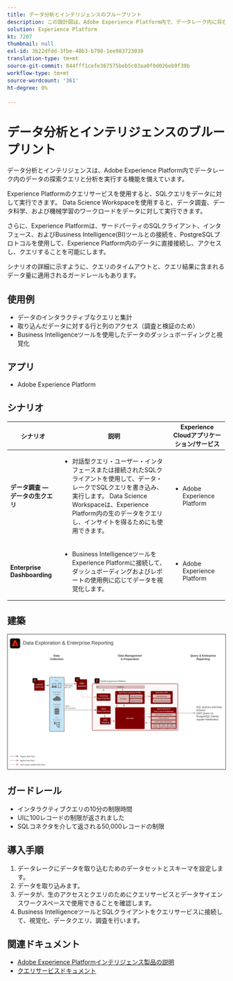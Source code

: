 ```yaml
---
title: データ分析とインテリジェンスのブループリント
description: この設計図は、Adobe Experience Platform内で、データレーク内に存在するデータの調査クエリと分析を実行する機能を示しています。
solution: Experience Platform
kt: 7207
thumbnail: null
exl-id: 3b22dfdd-3fbe-40b3-b798-1ee983723039
translation-type: tm+mt
source-git-commit: 844fff1cefe367575beb5c03aa0f0d026eb9f39b
workflow-type: tm+mt
source-wordcount: '361'
ht-degree: 0%

---
```


# データ分析とインテリジェンスのブループリント

データ分析とインテリジェンスは、Adobe Experience Platform内でデータレーク内のデータの探索クエリと分析を実行する機能を備えています。

Experience Platformのクエリサービスを使用すると、SQLクエリをデータに対して実行できます。 Data Science Workspaceを使用すると、データ調査、データ科学、および機械学習のワークロードをデータに対して実行できます。

さらに、Experience Platformは、サードパーティのSQLクライアント、インタフェース、およびBusiness Intelligence(BI)ツールとの接続を、PostgreSQLプロトコルを使用して、Experience Platform内のデータに直接接続し、アクセスし、クエリすることを可能にします。

シナリオの詳細に示すように、クエリのタイムアウトと、クエリ結果に含まれるデータ量に適用されるガードレールもあります。

## 使用例

* データのインタラクティブなクエリと集計
* 取り込んだデータに対する行と列のアクセス（調査と検証のため）
* Business Intelligenceツールを使用したデータのダッシュボーディングと視覚化

## アプリ

* Adobe Experience Platform

## シナリオ

| シナリオ | 説明 | Experience Cloudアプリケーション/サービス |
|---|---|---|
| **データ調査 — データの生クエリ** | <ul><li>対話型クエリ・ユーザー・インタフェースまたは接続されたSQLクライアントを使用して、データ・レークでSQLクエリを書き込み、実行します。 Data Science Workspaceは、Experience Platform内の生のデータをクエリし、インサイトを得るためにも使用できます。</li></ul> | <ul><li>Adobe Experience Platform</li></ul> |
| **Enterprise Dashboarding** | <ul><li>Business IntelligenceツールをExperience Platformに接続して、ダッシュボーディングおよびレポートの使用例に応じてデータを視覚化します。</li></ul> | <ul><li>Adobe Experience Platform</li></ul> |

## 建築

<img src="assets/dataexplore.svg" alt="企業データ調査およびレポートのブループリントのリファレンスアーキテクチャ" style="border:1px solid #4a4a4a" />

## ガードレール

* インタラクティブクエリの10分の制限時間
* UIに100レコードの制限が返されました
* SQLコネクタを介して返される50,000レコードの制限

## 導入手順

1. データレークにデータを取り込むためのデータセットとスキーマを設定します。
1. データを取り込みます。
1. データが、生のアクセスとクエリのためにクエリサービスとデータサイエンスワークスペースで使用できることを確認します。
1. Business IntelligenceツールとSQLクライアントをクエリサービスに接続して、視覚化、データクエリ、調査を行います。

## 関連ドキュメント

* [Adobe Experience Platformインテリジェンス製品の説明](https://helpx.adobe.com/legal/product-descriptions/adobe-experience-platform-intelligence---product-description.html)
* [クエリサービスドキュメント](https://experienceleague.adobe.com/docs/experience-platform/query/home.html?lang=en)
